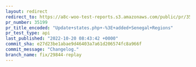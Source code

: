 ```yaml
---
layout: redirect
redirect_to: https://a8c-woo-test-reports.s3.amazonaws.com/public/pr/35199/api/index.html
pr_number: 35199
pr_title_encoded: "Update+states.php+-%3E+added+Senegal+Regions"
pr_test_type: api
last_published: "2022-10-20 08:43:42 +0000"
commit_sha: e27d23be1abae9d46403a7a61d206574fc8a966f
commit_message: "Changelog."
branch_name: fix/29844-replay
---
```

